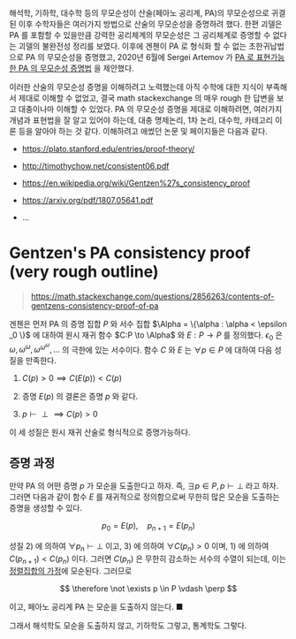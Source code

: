 해석학, 기하학, 대수학 등의 무모순성이 산술(페아노 공리계, PA)의 무모순성으로 귀결된 이후 수학자들은 여러가지 방법으로 산술의 무모순성을 증명하려 했다. 한편 괴델은 PA 를 포함할 수 있을만큼 강력한 공리체계의 무모순성은 그 공리체계로 증명할 수 없다는 괴델의 불완전성 정리를 보였다. 이후에 겐첸이 PA 로 형식화 할 수 없는 초한귀납법으로 PA 의 무모순성을 증명했고, 2020년 6월에 Sergei Artemov 가 [PA 로 표현가능한 PA 의 무모순성 증명법](https://arxiv.org/pdf/1902.07404.pdf) 을 제안했다. 

이러한 산술의 무모순성 증명을 이해하려고 노력했는데 아직 수학에 대한 지식이 부족해서 제대로 이해할 수 없었고, 결국 math stackexchange 의 매우 rough 한 답변을 보고 대충이나마 이해할 수 있었다. PA 의 무모순성 증명을 제대로 이해하려면, 여러가지 개념과 표현법을 잘 알고 있어야 하는데, 대충 명제논리, 1차 논리, 대수학, 카테고리 이론 등을 알아야 하는 것 같다. 이해하려고 애썼던 논문 및 페이지들은 다음과 같다.

- https://plato.stanford.edu/entries/proof-theory/

- http://timothychow.net/consistent06.pdf

- https://en.wikipedia.org/wiki/Gentzen%27s_consistency_proof

- https://arxiv.org/pdf/1807.05641.pdf

- ...

# Gentzen's PA consistency proof (very rough outline)

> https://math.stackexchange.com/questions/2856263/contents-of-gentzens-consistency-proof-of-pa

겐첸은 먼저 PA 의 증명 집합 $P$ 와 서수 집합 $\Alpha = \{\alpha  : \alpha   < \epsilon _0 \}$ 에 대하여 원시 재귀 함수 $C:P \to \Alpha$ 와 $E: P \to P$ 를 정의했다. $\epsilon _0$ 은  $\omega , \omega ^{\omega }, \omega ^{\omega ^{\omega }}, \dots$ 의 극한에 있는 서수이다. 함수 $C$ 와 $E$ 는 $\forall p \in P$ 에 대하여 다음 성질을 만족한다.

1. $C(p)>0 \implies  C(E(p)) < C(p)$

2. 증명 $E(p)$ 의 결론은 증명 $p$ 와 같다.

3. $p \vdash \perp \implies C(p) > 0$

이 세 성질은 원시 재귀 산술로 형식적으로 증명가능하다.

## 증명 과정

만약 PA 의 어떤 증명 $p$ 가 모순을 도출한다고 하자. 즉, $\exists p \in P, p \vdash \perp$ 라고 하자. 그러면 다음과 같이 함수 $E$ 를 재귀적으로 정의함으로써 무한히 많은 모순을 도출하는 증명을 생성할 수 있다.

$$ p_0 = E(p), \quad p _{n+1} = E(p_n) $$

성질 2) 에 의하여 $\forall p_n \vdash \perp$ 이고, 3) 에 의하여 $\forall C(p_n) > 0$ 이며, 1) 에 의하여 $C(p _{n+1}) < C(p_n)$ 이다. 그러면 $C(p_n)$ 은 무한히 감소하는 서수의 수열이 되는데, 이는 [정렬집합의 가정](https://en.wikipedia.org/wiki/Well-order)에 모순된다. 그러므로 

$$ \therefore \not \exists p \in P \vdash \perp $$

이고, 페아노 공리계 PA 는 모순을 도출하지 않는다. ■ 

그래서 해석학도 모순을 도출하지 않고, 기하학도 그렇고, 통계학도 그렇다.